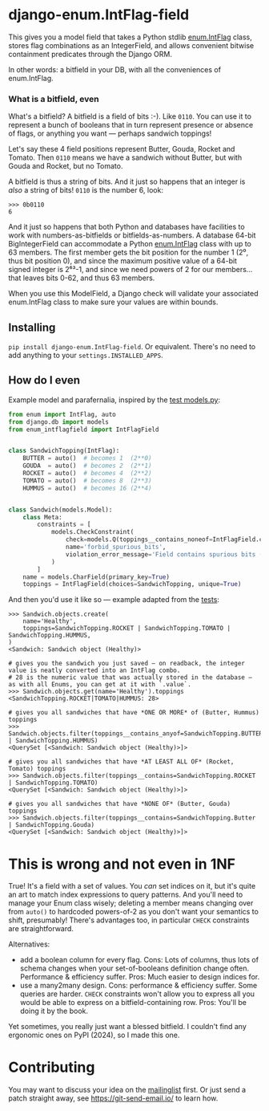 # django-enum.IntFlag-field

This gives you a model field that takes a Python stdlib [enum.IntFlag](https://docs.python.org/3/library/enum.html#enum.IntFlag) class, stores flag combinations as an IntegerField, and allows convenient bitwise containment predicates through the Django ORM.

In other words: a bitfield in your DB, with all the conveniences of enum.IntFlag.

### What is a bitfield, even
What's a bitfield? A bitfield is a field of bits :-). Like `0110`.
You can use it to represent a bunch of booleans that in turn represent presence or absence of flags, or anything you want — perhaps sandwich toppings!

Let's say these 4 field positions represent Butter, Gouda, Rocket and Tomato. Then `0110` means we have a sandwich without Butter, but with Gouda and Rocket, but no Tomato.

A bitfield is thus a string of bits. And it just so happens that an integer is *also* a string of bits! `0110` is the number 6, look:

```pycon
>>> 0b0110
6
```

And it just so happens that both Python and databases have facilities to work with numbers-as-bitfields or bitfields-as-numbers.
A database 64-bit BigIntegerField can accommodate a Python [enum.IntFlag](https://docs.python.org/3/library/enum.html#enum.IntFlag) class
with up to 63 members. The first member gets the bit position for the number 1 (2⁰, thus bit position 0), and since the maximum positive value
of a 64-bit signed integer is 2⁶³-1, and since we need powers of 2 for our members... that leaves bits 0-62, and thus 63 members.

When you use this ModelField, a Django check will validate your associated enum.IntFlag class to make sure your values are within bounds.


## Installing
`pip install django-enum.IntFlag-field`. Or equivalent.
There's no need to add anything to your `settings.INSTALLED_APPS`.


## How do I even
Example model and parafernalia, inspired by the [test models.py](src/django_testapp_intflagfield/models.py):

```python
from enum import IntFlag, auto
from django.db import models
from enum_intflagfield import IntFlagField


class SandwichTopping(IntFlag):
    BUTTER = auto()  # becomes 1  (2**0)
    GOUDA  = auto()  # becomes 2  (2**1)
    ROCKET = auto()  # becomes 4  (2**2)
    TOMATO = auto()  # becomes 8  (2**3)
    HUMMUS = auto()  # becomes 16 (2**4)


class Sandwich(models.Model):
    class Meta:
        constraints = [
            models.CheckConstraint(
                check=models.Q(toppings__contains_noneof=IntFlagField.complement(SandwichTopping)),
                name='forbid_spurious_bits',
                violation_error_message='Field contains spurious bits (bits not representing any Topping member)',
            )
        ]
    name = models.CharField(primary_key=True)
    toppings = IntFlagField(choices=SandwichTopping, unique=True)
```

And then you'd use it like so — example adapted from the [tests](src/django_testapp_intflagfield/tests.py): 

```pycon
>>> Sandwich.objects.create(
    name='Healthy',
    toppings=SandwichTopping.ROCKET | SandwichTopping.TOMATO | SandwichTopping.HUMMUS,
)
<Sandwich: Sandwich object (Healthy)>

# gives you the sandwich you just saved — on readback, the integer value is neatly converted into an IntFlag combo.
# 28 is the numeric value that was actually stored in the database — as with all Enums, you can get at it with `.value`.
>>> Sandwich.objects.get(name='Healthy').toppings
<SandwichTopping.ROCKET|TOMATO|HUMMUS: 28>

# gives you all sandwiches that have *ONE OR MORE* of (Butter, Hummus) toppings
>>> Sandwich.objects.filter(toppings__contains_anyof=SandwichTopping.BUTTER | SandwichTopping.HUMMUS)
<QuerySet [<Sandwich: Sandwich object (Healthy)>]>

# gives you all sandwiches that have *AT LEAST ALL OF* (Rocket, Tomato) toppings
>>> Sandwich.objects.filter(toppings__contains=SandwichTopping.ROCKET | SandwichTopping.TOMATO)
<QuerySet [<Sandwich: Sandwich object (Healthy)>]>

# gives you all sandwiches that have *NONE OF* (Butter, Gouda) toppings
>>> Sandwich.objects.filter(toppings__contains=SandwichTopping.Butter | SandwichTopping.Gouda)
<QuerySet [<Sandwich: Sandwich object (Healthy)>]>
```

# This is wrong and not even in 1NF
True! It's a field with a set of values. You *can* set indices on it, but it's quite an art to match index expressions to query patterns. And you'll need to manage your Enum class wisely; deleting a member means changing over from `auto()` to hardcoded powers-of-2 as you don't want your semantics to shift, presumably! There's advantages too, in particular `CHECK` constraints are straightforward.

Alternatives:
- add a boolean column for every flag. Cons: Lots of columns, thus lots of schema changes when your set-of-booleans definition change often. Performance & efficiency suffer. Pros: Much easier to design indices for.
- use a many2many design. Cons: performance & efficiency suffer. Some queries are harder. `CHECK` constraints won't allow you to express all you would be able to express on a bitfield-containing row. Pros: You'll be doing it by the book.

Yet sometimes, you really just want a blessed bitfield. I couldn't find any ergonomic ones on PyPI (2024), so I made this one.


# Contributing
You may want to discuss your idea on the [mailinglist](https://lists.sr.ht/~nullenenenen/django-enum.IntFlag-field-discuss) first. Or just send a patch straight away, see https://git-send-email.io/ to learn how.